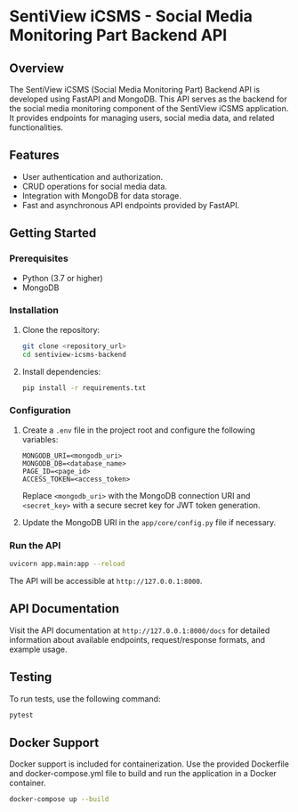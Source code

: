 # SentiView iCSMS - Social Media Monitoring Part Backend API

## Overview

The SentiView iCSMS (Social Media Monitoring Part) Backend API is developed using FastAPI and MongoDB. This API serves as the backend for the social media monitoring component of the SentiView iCSMS application. It provides endpoints for managing users, social media data, and related functionalities.

## Features

- User authentication and authorization.
- CRUD operations for social media data.
- Integration with MongoDB for data storage.
- Fast and asynchronous API endpoints provided by FastAPI.

## Getting Started

### Prerequisites

- Python (3.7 or higher)
- MongoDB

### Installation

1. Clone the repository:

   ```bash
   git clone <repository_url>
   cd sentiview-icsms-backend
   ```

2. Install dependencies:

   ```bash
   pip install -r requirements.txt
   ```

### Configuration

1. Create a `.env` file in the project root and configure the following variables:

   ```dotenv
   MONGODB_URI=<mongodb_uri>
   MONGODB_DB=<database_name>
   PAGE_ID=<page_id>
   ACCESS_TOKEN=<access_token>

   ```

   Replace `<mongodb_uri>` with the MongoDB connection URI and `<secret_key>` with a secure secret key for JWT token generation.

2. Update the MongoDB URI in the `app/core/config.py` file if necessary.

### Run the API

```bash
uvicorn app.main:app --reload
```

The API will be accessible at `http://127.0.0.1:8000`.

## API Documentation

Visit the API documentation at `http://127.0.0.1:8000/docs` for detailed information about available endpoints, request/response formats, and example usage.

## Testing

To run tests, use the following command:

```bash
pytest
```

## Docker Support

Docker support is included for containerization. Use the provided Dockerfile and docker-compose.yml file to build and run the application in a Docker container.

```bash
docker-compose up --build
```
